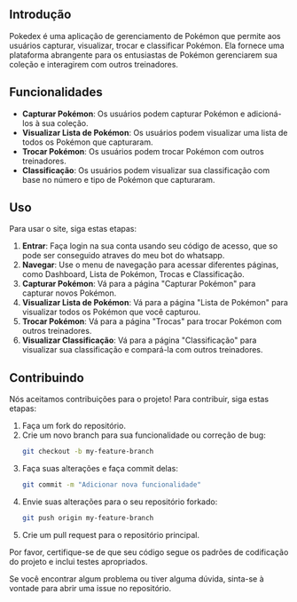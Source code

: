 ## Introdução

Pokedex é uma aplicação de gerenciamento de Pokémon que permite aos usuários capturar, visualizar, trocar e classificar Pokémon. Ela fornece uma plataforma abrangente para os entusiastas de Pokémon gerenciarem sua coleção e interagirem com outros treinadores.

## Funcionalidades

- **Capturar Pokémon**: Os usuários podem capturar Pokémon e adicioná-los à sua coleção.
- **Visualizar Lista de Pokémon**: Os usuários podem visualizar uma lista de todos os Pokémon que capturaram.
- **Trocar Pokémon**: Os usuários podem trocar Pokémon com outros treinadores.
- **Classificação**: Os usuários podem visualizar sua classificação com base no número e tipo de Pokémon que capturaram.

## Uso

Para usar o site, siga estas etapas:

1. **Entrar**: Faça login na sua conta usando seu código de acesso, que so pode ser conseguido atraves do meu bot do whatsapp.
2. **Navegar**: Use o menu de navegação para acessar diferentes páginas, como Dashboard, Lista de Pokémon, Trocas e Classificação.
3. **Capturar Pokémon**: Vá para a página "Capturar Pokémon" para capturar novos Pokémon.
4. **Visualizar Lista de Pokémon**: Vá para a página "Lista de Pokémon" para visualizar todos os Pokémon que você capturou.
5. **Trocar Pokémon**: Vá para a página "Trocas" para trocar Pokémon com outros treinadores.
6. **Visualizar Classificação**: Vá para a página "Classificação" para visualizar sua classificação e compará-la com outros treinadores.

## Contribuindo

Nós aceitamos contribuições para o projeto! Para contribuir, siga estas etapas:

1. Faça um fork do repositório.
2. Crie um novo branch para sua funcionalidade ou correção de bug:
   ```bash
   git checkout -b my-feature-branch
   ```
3. Faça suas alterações e faça commit delas:
   ```bash
   git commit -m "Adicionar nova funcionalidade"
   ```
4. Envie suas alterações para o seu repositório forkado:
   ```bash
   git push origin my-feature-branch
   ```
5. Crie um pull request para o repositório principal.

Por favor, certifique-se de que seu código segue os padrões de codificação do projeto e inclui testes apropriados.

Se você encontrar algum problema ou tiver alguma dúvida, sinta-se à vontade para abrir uma issue no repositório.
